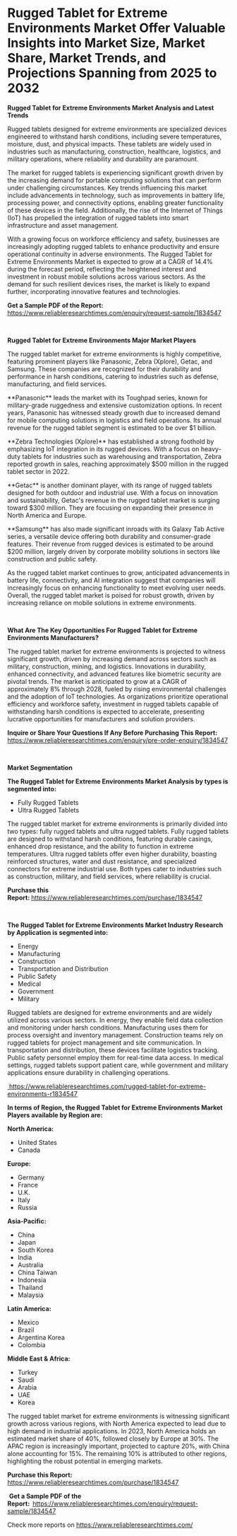 <p><h1>Rugged Tablet for Extreme Environments Market Offer Valuable Insights into Market Size, Market Share, Market Trends, and Projections Spanning from 2025 to 2032</h1></p><p><strong>Rugged Tablet for Extreme Environments Market Analysis and Latest Trends</strong></p>
<p><p>Rugged tablets designed for extreme environments are specialized devices engineered to withstand harsh conditions, including severe temperatures, moisture, dust, and physical impacts. These tablets are widely used in industries such as manufacturing, construction, healthcare, logistics, and military operations, where reliability and durability are paramount. </p><p>The market for rugged tablets is experiencing significant growth driven by the increasing demand for portable computing solutions that can perform under challenging circumstances. Key trends influencing this market include advancements in technology, such as improvements in battery life, processing power, and connectivity options, enabling greater functionality of these devices in the field. Additionally, the rise of the Internet of Things (IoT) has propelled the integration of rugged tablets into smart infrastructure and asset management.</p><p>With a growing focus on workforce efficiency and safety, businesses are increasingly adopting rugged tablets to enhance productivity and ensure operational continuity in adverse environments. The Rugged Tablet for Extreme Environments Market is expected to grow at a CAGR of 14.4% during the forecast period, reflecting the heightened interest and investment in robust mobile solutions across various sectors. As the demand for such resilient devices rises, the market is likely to expand further, incorporating innovative features and technologies.</p></p>
<p><strong>Get a Sample PDF of the Report:&nbsp;</strong> <a href="https://www.reliableresearchtimes.com/enquiry/request-sample/1834547?utm_campaign=3264&utm_medium=2&utm_source=Github&utm_content=ia&utm_term=05042025&utm_id=rugged-tablet-for-extreme-environments">https://www.reliableresearchtimes.com/enquiry/request-sample/1834547</a></p>
<p>&nbsp;</p>
<p><strong>Rugged Tablet for Extreme Environments Major Market Players</strong></p>
<p><p>The rugged tablet market for extreme environments is highly competitive, featuring prominent players like Panasonic, Zebra (Xplore), Getac, and Samsung. These companies are recognized for their durability and performance in harsh conditions, catering to industries such as defense, manufacturing, and field services.</p><p>**Panasonic** leads the market with its Toughpad series, known for military-grade ruggedness and extensive customization options. In recent years, Panasonic has witnessed steady growth due to increased demand for mobile computing solutions in logistics and field operations. Its annual revenue for the rugged tablet segment is estimated to be over $1 billion.</p><p>**Zebra Technologies (Xplore)** has established a strong foothold by emphasizing IoT integration in its rugged devices. With a focus on heavy-duty tablets for industries such as warehousing and transportation, Zebra reported growth in sales, reaching approximately $500 million in the rugged tablet sector in 2022. </p><p>**Getac** is another dominant player, with its range of rugged tablets designed for both outdoor and industrial use. With a focus on innovation and sustainability, Getac's revenue in the rugged tablet market is surging toward $300 million. They are focusing on expanding their presence in North America and Europe.</p><p>**Samsung** has also made significant inroads with its Galaxy Tab Active series, a versatile device offering both durability and consumer-grade features. Their revenue from rugged devices is estimated to be around $200 million, largely driven by corporate mobility solutions in sectors like construction and public safety.</p><p>As the rugged tablet market continues to grow, anticipated advancements in battery life, connectivity, and AI integration suggest that companies will increasingly focus on enhancing functionality to meet evolving user needs. Overall, the rugged tablet market is poised for robust growth, driven by increasing reliance on mobile solutions in extreme environments.</p></p>
<p>&nbsp;</p>
<p><strong>What Are The Key Opportunities For Rugged Tablet for Extreme Environments Manufacturers?</strong></p>
<p><p>The rugged tablet market for extreme environments is projected to witness significant growth, driven by increasing demand across sectors such as military, construction, mining, and logistics. Innovations in durability, enhanced connectivity, and advanced features like biometric security are pivotal trends. The market is anticipated to grow at a CAGR of approximately 8% through 2028, fueled by rising environmental challenges and the adoption of IoT technologies. As organizations prioritize operational efficiency and workforce safety, investment in rugged tablets capable of withstanding harsh conditions is expected to accelerate, presenting lucrative opportunities for manufacturers and solution providers.</p></p>
<p><strong>Inquire or Share Your Questions If Any Before Purchasing This Report:</strong> <a href="https://www.reliableresearchtimes.com/enquiry/pre-order-enquiry/1834547?utm_campaign=3264&utm_medium=2&utm_source=Github&utm_content=ia&utm_term=05042025&utm_id=rugged-tablet-for-extreme-environments">https://www.reliableresearchtimes.com/enquiry/pre-order-enquiry/1834547</a></p>
<p>&nbsp;</p>
<p><strong>Market Segmentation</strong></p>
<p><strong>The Rugged Tablet for Extreme Environments Market Analysis by types is segmented into:</strong></p>
<p><ul><li>Fully Rugged Tablets</li><li>Ultra Rugged Tablets</li></ul></p>
<p><p>The rugged tablet market for extreme environments is primarily divided into two types: fully rugged tablets and ultra rugged tablets. Fully rugged tablets are designed to withstand harsh conditions, featuring durable casings, enhanced drop resistance, and the ability to function in extreme temperatures. Ultra rugged tablets offer even higher durability, boasting reinforced structures, water and dust resistance, and specialized connectors for extreme industrial use. Both types cater to industries such as construction, military, and field services, where reliability is crucial.</p></p>
<p><strong>Purchase this Report:&nbsp;</strong><a href="https://www.reliableresearchtimes.com/purchase/1834547?utm_campaign=3264&utm_medium=2&utm_source=Github&utm_content=ia&utm_term=05042025&utm_id=rugged-tablet-for-extreme-environments">https://www.reliableresearchtimes.com/purchase/1834547</a></p>
<p>&nbsp;</p>
<p><strong>The Rugged Tablet for Extreme Environments Market Industry Research by Application is segmented into:</strong></p>
<p><ul><li>Energy</li><li>Manufacturing</li><li>Construction</li><li>Transportation and Distribution</li><li>Public Safety</li><li>Medical</li><li>Government</li><li>Military</li></ul></p>
<p><p>Rugged tablets are designed for extreme environments and are widely utilized across various sectors. In energy, they enable field data collection and monitoring under harsh conditions. Manufacturing uses them for process oversight and inventory management. Construction teams rely on rugged tablets for project management and site communication. In transportation and distribution, these devices facilitate logistics tracking. Public safety personnel employ them for real-time data access. In medical settings, rugged tablets support patient care, while government and military applications ensure durability in challenging operations.</p></p>
<p><a href="https://www.reliableresearchtimes.com/rugged-tablet-for-extreme-environments-r1834547?utm_campaign=3264&utm_medium=2&utm_source=Github&utm_content=ia&utm_term=05042025&utm_id=rugged-tablet-for-extreme-environments">&nbsp;https://www.reliableresearchtimes.com/rugged-tablet-for-extreme-environments-r1834547</a></p>
<p><strong>In terms of Region, the Rugged Tablet for Extreme Environments Market Players available by Region are:</strong></p>
<p>
    <p> <strong> North America: </strong>
        <ul>
            <li>United States</li>
            <li>Canada</li>
        </ul>
        </p> 
    <p> <strong> Europe: </strong>
        <ul>
            <li>Germany</li>
            <li>France</li>
            <li>U.K.</li>
            <li>Italy</li>
            <li>Russia</li>
        </ul>
        </p> 
    <p> <strong> Asia-Pacific: </strong>
        <ul>
            <li>China</li>
            <li>Japan</li>
            <li>South Korea</li>
            <li>India</li>
            <li>Australia</li>
            <li>China Taiwan</li>
            <li>Indonesia</li>
            <li>Thailand</li>
            <li>Malaysia</li>
        </ul>
        </p> 
    <p> <strong> Latin America: </strong>
        <ul>
            <li>Mexico</li>
            <li>Brazil</li>
            <li>Argentina Korea</li>
            <li>Colombia</li>
        </ul>
        </p> 
    <p> <strong> Middle East & Africa: </strong>
        <ul>
            <li>Turkey</li>
            <li>Saudi</li>
            <li>Arabia</li>
            <li>UAE</li>
            <li>Korea</li>
        </ul>
    </p>
    </p>
<p><p>The rugged tablet market for extreme environments is witnessing significant growth across various regions, with North America expected to lead due to high demand in industrial applications. In 2023, North America holds an estimated market share of 40%, followed closely by Europe at 30%. The APAC region is increasingly important, projected to capture 20%, with China alone accounting for 15%. The remaining 10% is attributed to other regions, highlighting the robust potential in emerging markets.</p></p>
<p><strong>Purchase this Report: </strong><a href="https://www.reliableresearchtimes.com/purchase/1834547?utm_campaign=3264&utm_medium=2&utm_source=Github&utm_content=ia&utm_term=05042025&utm_id=rugged-tablet-for-extreme-environments">https://www.reliableresearchtimes.com/purchase/1834547</a></p>
<p>&nbsp;<strong>Get a Sample PDF of the Report:&nbsp;&nbsp;</strong><a href="https://www.reliableresearchtimes.com/enquiry/request-sample/1834547?utm_campaign=3264&utm_medium=2&utm_source=Github&utm_content=ia&utm_term=05042025&utm_id=rugged-tablet-for-extreme-environments">https://www.reliableresearchtimes.com/enquiry/request-sample/1834547</a></p>
<p><strong></strong></p>
<p>Check more reports on <a href="https://www.reliableresearchtimes.com/?utm_campaign=3264&utm_medium=2&utm_source=Github&utm_content=ia&utm_term=05042025&utm_id=rugged-tablet-for-extreme-environments">https://www.reliableresearchtimes.com/</a></p>
